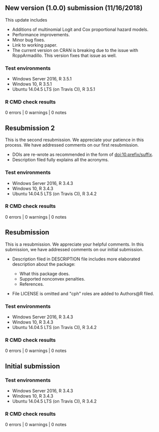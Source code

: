 ## New version (1.0.0) submission (11/16/2018)
This update includes
* Additions of multinomial Logit and Cox proportional hazard models.
* Performance improvements.
* Minor bug fixes.
* Link to working paper.
* The current version on CRAN is breaking due to the issue with RcppArmadillo. This version fixes that issue as well.

### Test environments
* Windows Server 2016, R 3.5.1
* Windows 10, R 3.5.1
* Ubuntu 14.04.5 LTS (on Travis CI), R 3.5.1

### R CMD check results
0 errors | 0 warnings | 0 notes




## Resubmission 2
This is the second resubmission. We appreciate your patience in this process.
We have addressed comments on our first resubmission.

* DOIs are re-wrote as recommended in the form of <doi:10.prefix/suffix>.
* Description filed fully explains all the acronyms.

### Test environments
* Windows Server 2016, R 3.4.3
* Windows 10, R 3.4.3
* Ubuntu 14.04.5 LTS (on Travis CI), R 3.4.2

### R CMD check results
0 errors | 0 warnings | 0 notes




## Resubmission
This is a resubmission. We appreciate your helpful comments.
In this submission, we have addressed comments on our initial submission.

* Description filed in DESCRIPTION file includes more elaborated description about the package:
     * What this package does.
     * Supported nonconvex penalties.
     * References.

* File LICENSE is omitted and "cph" roles are added to Authors@R filed.

### Test environments
* Windows Server 2016, R 3.4.3
* Windows 10, R 3.4.3
* Ubuntu 14.04.5 LTS (on Travis CI), R 3.4.2

### R CMD check results
0 errors | 0 warnings | 0 notes



  
## Initial submission
### Test environments
* Windows Server 2016, R 3.4.3
* Windows 10, R 3.4.3
* Ubuntu 14.04.5 LTS (on Travis CI), R 3.4.2

### R CMD check results
0 errors | 0 warnings | 0 notes
